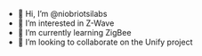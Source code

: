 - 👋 Hi, I’m @niobriotsilabs
- 👀 I’m interested in Z-Wave
- 🌱 I’m currently learning ZigBee
- 💞️ I’m looking to collaborate on the Unify project

<!---
niobriotsilabs/niobriotsilabs is a ✨ special ✨ repository because its `README.md` (this file) appears on your GitHub profile.
You can click the Preview link to take a look at your changes.
--->
